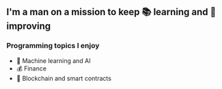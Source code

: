 ## I'm a man on a mission to keep 📚 learning and 🦾 improving

### Programming topics I enjoy
 - 🧠 Machine learning and AI
 - 💰 Finance
 - 📃 Blockchain and smart contracts
